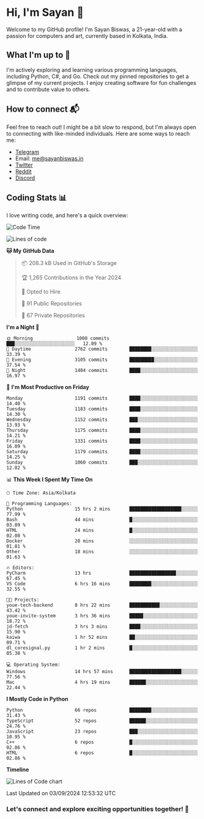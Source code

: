 # Hi, I'm Sayan 👋

Welcome to my GitHub profile! I'm Sayan Biswas, a 21-year-old with a passion for computers and art, currently based in Kolkata, India.

## What I'm up to 🚀

I'm actively exploring and learning various programming languages, including Python, C#, and Go. Check out my pinned repositories to get a glimpse of my current projects. I enjoy creating software for fun challenges and to contribute value to others.

## How to connect 📬

Feel free to reach out! I might be a bit slow to respond, but I'm always open to connecting with like-minded individuals. Here are some ways to reach me:

- [Telegram](https://t.me/dank_as_fuck)
- Email: [me@sayanbiswas.in](mailto:me@sayanbiswas.in)
- [Twitter](https://twitter.com/TheDankDel)
- [Reddit](https://www.reddit.com/user/dank_as_fuck_/)
- [Discord](https://discordapp.com/users/506536929152466945)

## Coding Stats 📊

I love writing code, and here's a quick overview:

<!--START_SECTION:waka-->
![Code Time](http://img.shields.io/badge/Code%20Time-1%2C711%20hrs%2036%20mins-blue)

![Lines of code](https://img.shields.io/badge/From%20Hello%20World%20I%27ve%20Written-5.9%20million%20lines%20of%20code-blue)

**🐱 My GitHub Data** 

> 📦 208.3 kB Used in GitHub's Storage 
 > 
> 🏆 1,265 Contributions in the Year 2024
 > 
> 💼 Opted to Hire
 > 
> 📜 91 Public Repositories 
 > 
> 🔑 67 Private Repositories 
 > 
**I'm a Night 🦉** 

```text
🌞 Morning                1000 commits        ███░░░░░░░░░░░░░░░░░░░░░░   12.09 % 
🌆 Daytime                2762 commits        ████████░░░░░░░░░░░░░░░░░   33.39 % 
🌃 Evening                3105 commits        █████████░░░░░░░░░░░░░░░░   37.54 % 
🌙 Night                  1404 commits        ████░░░░░░░░░░░░░░░░░░░░░   16.97 % 
```
📅 **I'm Most Productive on Friday** 

```text
Monday                   1191 commits        ████░░░░░░░░░░░░░░░░░░░░░   14.40 % 
Tuesday                  1183 commits        ████░░░░░░░░░░░░░░░░░░░░░   14.30 % 
Wednesday                1152 commits        ███░░░░░░░░░░░░░░░░░░░░░░   13.93 % 
Thursday                 1175 commits        ████░░░░░░░░░░░░░░░░░░░░░   14.21 % 
Friday                   1331 commits        ████░░░░░░░░░░░░░░░░░░░░░   16.09 % 
Saturday                 1179 commits        ████░░░░░░░░░░░░░░░░░░░░░   14.25 % 
Sunday                   1060 commits        ███░░░░░░░░░░░░░░░░░░░░░░   12.82 % 
```


📊 **This Week I Spent My Time On** 

```text
🕑︎ Time Zone: Asia/Kolkata

💬 Programming Languages: 
Python                   15 hrs 2 mins       ███████████████████░░░░░░   77.99 % 
Bash                     44 mins             █░░░░░░░░░░░░░░░░░░░░░░░░   03.89 % 
HTML                     24 mins             █░░░░░░░░░░░░░░░░░░░░░░░░   02.08 % 
Docker                   20 mins             ░░░░░░░░░░░░░░░░░░░░░░░░░   01.81 % 
Other                    18 mins             ░░░░░░░░░░░░░░░░░░░░░░░░░   01.63 % 

🔥 Editors: 
PyCharm                  13 hrs              █████████████████░░░░░░░░   67.45 % 
VS Code                  6 hrs 16 mins       ████████░░░░░░░░░░░░░░░░░   32.55 % 

🐱‍💻 Projects: 
youe-tech-backend        8 hrs 22 mins       ███████████░░░░░░░░░░░░░░   43.42 % 
youe-invite-system       3 hrs 36 mins       █████░░░░░░░░░░░░░░░░░░░░   18.72 % 
jd-fetch                 3 hrs 3 mins        ████░░░░░░░░░░░░░░░░░░░░░   15.90 % 
kaiwa                    1 hr 52 mins        ██░░░░░░░░░░░░░░░░░░░░░░░   09.71 % 
dl_coresignal.py         1 hr 2 mins         █░░░░░░░░░░░░░░░░░░░░░░░░   05.38 % 

💻 Operating System: 
Windows                  14 hrs 57 mins      ███████████████████░░░░░░   77.56 % 
Mac                      4 hrs 19 mins       ██████░░░░░░░░░░░░░░░░░░░   22.44 % 
```

**I Mostly Code in Python** 

```text
Python                   66 repos            ████████░░░░░░░░░░░░░░░░░   31.43 % 
TypeScript               52 repos            ██████░░░░░░░░░░░░░░░░░░░   24.76 % 
JavaScript               23 repos            ███░░░░░░░░░░░░░░░░░░░░░░   10.95 % 
C++                      6 repos             █░░░░░░░░░░░░░░░░░░░░░░░░   02.86 % 
HTML                     6 repos             █░░░░░░░░░░░░░░░░░░░░░░░░   02.86 % 
```



**Timeline**

![Lines of Code chart](https://raw.githubusercontent.com/Dank-del/Dank-del/main/assets/bar_graph.png)


 Last Updated on 03/09/2024 12:53:32 UTC
<!--END_SECTION:waka-->

### Let's connect and explore exciting opportunities together! 🚀
